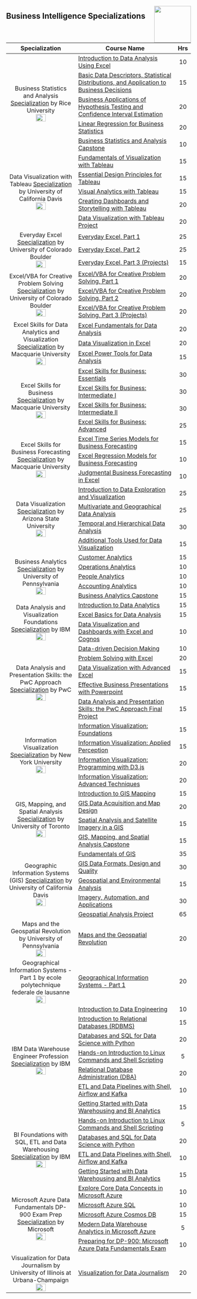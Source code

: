 <img align="right" width="100" src="https://github.com/cs-MohamedAyman/cs-MohamedAyman/blob/main/repos-logos/coursera.jpg"></img>

## Business Intelligence Specializations

<table>
    <thead>
        <tr>
            <th width="40%">Specialization</th>
            <th width="60%">Course Name</th>
            <th>Hrs</th>
        </tr>
    </thead>
    <tbody>
            <tr>
                <td rowspan=5 align=center>
Business Statistics and Analysis
<a href="https://www.coursera.org/specializations/business-statistics-analysis">Specialization</a> by Rice University<br>
<img src="https://github.com/cs-MohamedAyman/eLearning-Platforms/Coursera-Specializations/blob/master/org-logos/rice%20university.jpg" width="40%">
                </td>
                <td><a href="https://www.coursera.org/learn/excel-data-analysis">Introduction to Data Analysis Using Excel</a></td>
                <td align="center">10</td>
            </tr>
            <tr>
                <td><a href="https://www.coursera.org/learn/descriptive-statistics-statistical-distributions-business-application">Basic Data Descriptors, Statistical Distributions, and Application to Business Decisions</a></td>
                <td align="center">15</td>
            </tr>
            <tr>
                <td><a href="https://www.coursera.org/learn/hypothesis-testing-confidence-intervals">Business Applications of Hypothesis Testing and Confidence Interval Estimation</a></td>
                <td align="center">20</td>
            </tr>
            <tr>
                <td><a href="https://www.coursera.org/learn/linear-regression-business-statistics">Linear Regression for Business Statistics</a></td>
                <td align="center">20</td>
            </tr>
            <tr>
                <td><a href="https://www.coursera.org/learn/business-statistics-analysis-capstone">Business Statistics and Analysis Capstone</a></td>
                <td align="center">10</td>
            </tr>
            <tr>
                <td rowspan=5 align=center>
Data Visualization with Tableau
<a href="https://www.coursera.org/specializations/data-visualization">Specialization</a> by University of California Davis<br>
<img src="https://github.com/cs-MohamedAyman/eLearning-Platforms/Coursera-Specializations/blob/master/org-logos/university%20of%20california%20davis.jpg" width="40%">
                </td>
                <td><a href="https://www.coursera.org/learn/data-visualization-tableau">Fundamentals of Visualization with Tableau</a></td>
                <td align="center">15</td>
            </tr>
            <tr>
                <td><a href="https://www.coursera.org/learn/dataviz-design">Essential Design Principles for Tableau</a></td>
                <td align="center">15</td>
            </tr>
            <tr>
                <td><a href="https://www.coursera.org/learn/dataviz-visual-analytics">Visual Analytics with Tableau</a></td>
                <td align="center">15</td>
            </tr>
            <tr>
                <td><a href="https://www.coursera.org/learn/dataviz-dashboards">Creating Dashboards and Storytelling with Tableau</a></td>
                <td align="center">20</td>
            </tr>
            <tr>
                <td><a href="https://www.coursera.org/learn/dataviz-project">Data Visualization with Tableau Project</a></td>
                <td align="center">20</td>
            </tr>
            <tr>
                <td rowspan=3 align=center>
Everyday Excel
<a href="https://www.coursera.org/specializations/everyday-excel">Specialization</a> by University of Colorado Boulder<br>
<img src="https://github.com/cs-MohamedAyman/eLearning-Platforms/Coursera-Specializations/blob/master/org-logos/university%20of%20colorado%20boulder.jpg" width="40%">
                </td>
                <td><a href="https://www.coursera.org/learn/everyday-excel-part-1">Everyday Excel, Part 1</a></td>
                <td align="center">25</td>
            </tr>
            <tr>
                <td><a href="https://www.coursera.org/learn/everyday-excel-part-2">Everyday Excel, Part 2</a></td>
                <td align="center">25</td>
            </tr>
            <tr>
                <td><a href="https://www.coursera.org/learn/everyday-excel-projects">Everyday Excel, Part 3 (Projects)</a></td>
                <td align="center">15</td>
            </tr>
            <tr>
                <td rowspan=3 align=center>
Excel/VBA for Creative Problem Solving
<a href="https://www.coursera.org/specializations/excel-vba-creative-problem-solving">Specialization</a> by University of Colorado Boulder<br>
<img src="https://github.com/cs-MohamedAyman/eLearning-Platforms/Coursera-Specializations/blob/master/org-logos/university%20of%20colorado%20boulder.jpg" width="40%">
                </td>
                <td><a href="https://www.coursera.org/learn/excel-vba-for-creative-problem-solving-part-1">Excel/VBA for Creative Problem Solving, Part 1</a></td>
                <td align="center">20</td>
            </tr>
            <tr>
                <td><a href="https://www.coursera.org/learn/excel-vba-for-creative-problem-solving-part-2">Excel/VBA for Creative Problem Solving, Part 2</a></td>
                <td align="center">20</td>
            </tr>
            <tr>
                <td><a href="https://www.coursera.org/learn/excel-vba-for-creative-problem-solving-part-3-projects">Excel/VBA for Creative Problem Solving, Part 3 (Projects)</a></td>
                <td align="center">20</td>
            </tr>
            <tr>
                <td rowspan=3 align=center>
Excel Skills for Data Analytics and Visualization
<a href="https://www.coursera.org/specializations/excel-data-analytics-visualization">Specialization</a> by Macquarie University<br>
<img src="https://github.com/cs-MohamedAyman/eLearning-Platforms/Coursera-Specializations/blob/master/org-logos/macquarie%20university.jpg" width="40%">
                </td>
                <td><a href="https://www.coursera.org/learn/excel-data-analysis-fundamentals">Excel Fundamentals for Data Analysis</a></td>
                <td align="center">20</td>
            </tr>
            <tr>
                <td><a href="https://www.coursera.org/learn/excel-data-visualization">Data Visualization in Excel</a></td>
                <td align="center">20</td>
            </tr>
            <tr>
                <td><a href="https://www.coursera.org/learn/excel-power-tools">Excel Power Tools for Data Analysis</a></td>
                <td align="center">15</td>
            </tr>
            <tr>
                <td rowspan=4 align=center>
Excel Skills for Business
<a href="https://www.coursera.org/specializations/excel">Specialization</a> by Macquarie University<br>
<img src="https://github.com/cs-MohamedAyman/eLearning-Platforms/Coursera-Specializations/blob/master/org-logos/macquarie%20university.jpg" width="40%">
                </td>
                <td><a href="https://www.coursera.org/learn/excel-essentials">Excel Skills for Business: Essentials</a></td>
                <td align="center">30</td>
            </tr>
            <tr>
                <td><a href="https://www.coursera.org/learn/excel-intermediate-1">Excel Skills for Business: Intermediate I</a></td>
                <td align="center">30</td>
            </tr>
            <tr>
                <td><a href="https://www.coursera.org/learn/excel-intermediate-2">Excel Skills for Business: Intermediate II</a></td>
                <td align="center">30</td>
            </tr>
            <tr>
                <td><a href="https://www.coursera.org/learn/excel-advanced">Excel Skills for Business: Advanced</a></td>
                <td align="center">25</td>
            </tr>
            <tr>
                <td rowspan=3 align=center>
Excel Skills for Business Forecasting
<a href="https://www.coursera.org/specializations/excel-skills-for-business-forecasting">Specialization</a> by Macquarie University<br>
<img src="https://github.com/cs-MohamedAyman/eLearning-Platforms/Coursera-Specializations/blob/master/org-logos/macquarie%20university.jpg" width="40%">
                </td>
                <td><a href="https://www.coursera.org/learn/excel-business-forecasting-time-series">Excel Time Series Models for Business Forecasting</a></td>
                <td align="center">15</td>
            </tr>
            <tr>
                <td><a href="https://www.coursera.org/learn/excel-business-forecasting-regression">Excel Regression Models for Business Forecasting</a></td>
                <td align="center">10</td>
            </tr>
            <tr>
                <td><a href="https://www.coursera.org/learn/judgmental-business-forecasting-in-excel">Judgmental Business Forecasting in Excel</a></td>
                <td align="center">10</td>
            </tr>
            <tr>
                <td rowspan=4 align=center>
Data Visualization
<a href="https://www.coursera.org/specializations/datavisualization">Specialization</a> by Arizona State University<br>
<img src="https://github.com/cs-MohamedAyman/eLearning-Platforms/Coursera-Specializations/blob/master/org-logos/arizona%20state%20university.jpg" width="40%">
                </td>
                <td><a href="https://www.coursera.org/learn/intro-to-data-exploration">Introduction to Data Exploration and Visualization</a></td>
                <td align="center">25</td>
            </tr>
            <tr>
                <td><a href="https://www.coursera.org/learn/multivariate-geographical-analysis">Multivariate and Geographical Data Analysis</a></td>
                <td align="center">25</td>
            </tr>
            <tr>
                <td><a href="https://www.coursera.org/learn/temporal-and-hierarchical-analysis">Temporal and Hierarchical Data Analysis</a></td>
                <td align="center">30</td>
            </tr>
            <tr>
                <td><a href="https://www.coursera.org/learn/data-visualization-tools">Additional Tools Used for Data Visualization</a></td>
                <td align="center">15</td>
            </tr>
            <tr>
                <td rowspan=5 align=center>
Business Analytics
<a href="https://www.coursera.org/specializations/business-analytics">Specialization</a> by University of Pennsylvania<br>
<img src="https://github.com/cs-MohamedAyman/eLearning-Platforms/Coursera-Specializations/blob/master/org-logos/university%20of%20pennsylvania.jpg" width="40%">
                </td>
                <td><a href="https://www.coursera.org/learn/wharton-customer-analytics">Customer Analytics</a></td>
                <td align="center">15</td>
            </tr>
            <tr>
                <td><a href="https://www.coursera.org/learn/wharton-operations-analytics">Operations Analytics</a></td>
                <td align="center">10</td>
            </tr>
            <tr>
                <td><a href="https://www.coursera.org/learn/wharton-people-analytics">People Analytics</a></td>
                <td align="center">10</td>
            </tr>
            <tr>
                <td><a href="https://www.coursera.org/learn/accounting-analytics">Accounting Analytics</a></td>
                <td align="center">10</td>
            </tr>
            <tr>
                <td><a href="https://www.coursera.org/learn/wharton-capstone-analytics">Business Analytics Capstone</a></td>
                <td align="center">15</td>
            </tr>
            <tr>
                <td rowspan=3 align=center>
Data Analysis and Visualization Foundations
<a href="https://www.coursera.org/specializations/data-analysis-visualization-foundations">Specialization</a> by IBM<br>
<img src="https://github.com/cs-MohamedAyman/eLearning-Platforms/Coursera-Specializations/blob/master/org-logos/ibm.jpg" width="40%">
                </td>
                <td><a href="https://www.coursera.org/learn/introduction-to-data-analytics">Introduction to Data Analytics</a></td>
                <td align="center">15</td>
            </tr>
            <tr>
                <td><a href="https://www.coursera.org/learn/excel-basics-data-analysis-ibm">Excel Basics for Data Analysis</a></td>
                <td align="center">15</td>
            </tr>
            <tr>
                <td><a href="https://www.coursera.org/learn/data-visualization-dashboards-excel-cognos">Data Visualization and Dashboards with Excel and Cognos</a></td>
                <td align="center">10</td>
            </tr>
            <tr>
                <td rowspan=5 align=center>
Data Analysis and Presentation Skills: the PwC Approach
<a href="https://www.coursera.org/specializations/pwc-analytics">Specialization</a> by PwC<br>
<img src="https://github.com/cs-MohamedAyman/eLearning-Platforms/Coursera-Specializations/blob/master/org-logos/pwc.jpg" width="40%">
                </td>
                <td><a href="https://www.coursera.org/learn/decision-making">Data-driven Decision Making</a></td>
                <td align="center">10</td>
            </tr>
            <tr>
                <td><a href="https://www.coursera.org/learn/excel-analysis">Problem Solving with Excel</a></td>
                <td align="center">20</td>
            </tr>
            <tr>
                <td><a href="https://www.coursera.org/learn/advanced-excel">Data Visualization with Advanced Excel</a></td>
                <td align="center">15</td>
            </tr>
            <tr>
                <td><a href="https://www.coursera.org/learn/powerpoint-presentations">Effective Business Presentations with Powerpoint</a></td>
                <td align="center">15</td>
            </tr>
            <tr>
                <td><a href="https://www.coursera.org/learn/data-analysis-project-pwc">Data Analysis and Presentation Skills: the PwC Approach Final Project</a></td>
                <td align="center">15</td>
            </tr>
            <tr>
                <td rowspan=4 align=center>
Information Visualization
<a href="https://www.coursera.org/specializations/information-visualization">Specialization</a> by New York University<br>
<img src="https://github.com/cs-MohamedAyman/eLearning-Platforms/Coursera-Specializations/blob/master/org-logos/new%20york%20university.jpg" width="40%">
                </td>
                <td><a href="https://www.coursera.org/learn/information-visualization-fundamentals">Information Visualization: Foundations</a></td>
                <td align="center">15</td>
            </tr>
            <tr>
                <td><a href="https://www.coursera.org/learn/information-visualization-applied-perception">Information Visualization: Applied Perception</a></td>
                <td align="center">15</td>
            </tr>
            <tr>
                <td><a href="https://www.coursera.org/learn/information-visualization-programming-d3js">Information Visualization: Programming with D3.js</a></td>
                <td align="center">20</td>
            </tr>
            <tr>
                <td><a href="https://www.coursera.org/learn/information-visualization-advanced-techniques">Information Visualization: Advanced Techniques</a></td>
                <td align="center">20</td>
            </tr>
            <tr>
                <td rowspan=4 align=center>
GIS, Mapping, and Spatial Analysis
<a href="https://www.coursera.org/specializations/gis-mapping-spatial-analysis">Specialization</a> by University of Toronto<br>
<img src="https://github.com/cs-MohamedAyman/eLearning-Platforms/Coursera-Specializations/blob/master/org-logos/university%20of%20toronto.jpg" width="40%">
                </td>
                <td><a href="https://www.coursera.org/learn/introduction-gis-mapping">Introduction to GIS Mapping</a></td>
                <td align="center">15</td>
            </tr>
            <tr>
                <td><a href="https://www.coursera.org/learn/gis-data-acquisition-map-design">GIS Data Acquisition and Map Design</a></td>
                <td align="center">20</td>
            </tr>
            <tr>
                <td><a href="https://www.coursera.org/learn/spatial-analysis-satellite-imagery-in-a-gis">Spatial Analysis and Satellite Imagery in a GIS</a></td>
                <td align="center">15</td>
            </tr>
            <tr>
                <td><a href="https://www.coursera.org/learn/gis-mapping-spatial-analysis-capstone">GIS, Mapping, and Spatial Analysis Capstone</a></td>
                <td align="center">15</td>
            </tr>
            <tr>
                <td rowspan=5 align=center>
Geographic Information Systems (GIS)
<a href="https://www.coursera.org/specializations/gis">Specialization</a> by University of California Davis<br>
<img src="https://github.com/cs-MohamedAyman/eLearning-Platforms/Coursera-Specializations/blob/master/org-logos/university%20of%20california%20davis.jpg" width="40%">
                </td>
                <td><a href="https://www.coursera.org/learn/gis">Fundamentals of GIS</a></td>
                <td align="center">35</td>
            </tr>
            <tr>
                <td><a href="https://www.coursera.org/learn/gis-data">GIS Data Formats, Design and Quality</a></td>
                <td align="center">30</td>
            </tr>
            <tr>
                <td><a href="https://www.coursera.org/learn/spatial-analysis">Geospatial and Environmental Analysis</a></td>
                <td align="center">15</td>
            </tr>
            <tr>
                <td><a href="https://www.coursera.org/learn/gis-applications">Imagery, Automation, and Applications</a></td>
                <td align="center">30</td>
            </tr>
            <tr>
                <td><a href="https://www.coursera.org/learn/gis-capstone">Geospatial Analysis Project</a></td>
                <td align="center">65</td>
            </tr>
            <tr>
                <td rowspan=1 align=center>
Maps and the Geospatial Revolution by University of Pennsylvania<br>
<img src="https://github.com/cs-MohamedAyman/eLearning-Platforms/Coursera-Specializations/blob/master/org-logos/university%20of%20pennsylvania.jpg" width="40%">
                </td>
                <td><a href="https://www.coursera.org/learn/geospatial">Maps and the Geospatial Revolution</a></td>
                <td align="center">20</td>
            </tr>
            <tr>
                <td rowspan=1 align=center>
Geographical Information Systems - Part 1 by ecole polytechnique federale de lausanne<br>
<img src="https://github.com/cs-MohamedAyman/eLearning-Platforms/Coursera-Specializations/blob/master/org-logos/ecole%20polytechnique%20federale%20de%20lausanne.jpg" width="40%">
                </td>
                <td><a href="https://www.coursera.org/learn/gis-1">Geographical Information Systems - Part 1</a></td>
                <td align="center">20</td>
            </tr>
            <tr>
                <td rowspan=7 align=center>
IBM Data Warehouse Engineer Profession
<a href="https://www.coursera.org/professional-certificates/data-warehouse-engineering">Specialization</a> by IBM<br>
<img src="https://github.com/cs-MohamedAyman/eLearning-Platforms/Coursera-Specializations/blob/master/org-logos/ibm.jpg" width="40%">
                </td>
                <td><a href="https://www.coursera.org/learn/introduction-to-data-engineering">Introduction to Data Engineering</a></td>
                <td align="center">10</td>
            </tr>
            <tr>
                <td><a href="https://www.coursera.org/learn/introduction-to-relational-databases">Introduction to Relational Databases (RDBMS)</a></td>
                <td align="center">15</td>
            </tr>
            <tr>
                <td><a href="https://www.coursera.org/learn/sql-data-science">Databases and SQL for Data Science with Python</a></td>
                <td align="center">20</td>
            </tr>
            <tr>
                <td><a href="https://www.coursera.org/learn/hands-on-introduction-to-linux-commands-and-shell-scripting">Hands-on Introduction to Linux Commands and Shell Scripting</a></td>
                <td align="center">5</td>
            </tr>
            <tr>
                <td><a href="https://www.coursera.org/learn/relational-database-administration">Relational Database Administration (DBA)</a></td>
                <td align="center">20</td>
            </tr>
            <tr>
                <td><a href="https://www.coursera.org/learn/etl-and-data-pipelines-shell-airflow-kafka">ETL and Data Pipelines with Shell, Airflow and Kafka</a></td>
                <td align="center">10</td>
            </tr>
            <tr>
                <td><a href="https://www.coursera.org/learn/getting-started-with-data-warehousing-and-bi-analytics">Getting Started with Data Warehousing and BI Analytics</a></td>
                <td align="center">15</td>
            </tr>
            <tr>
                <td rowspan=4 align=center>
BI Foundations with SQL, ETL and Data Warehousing
<a href="https://www.coursera.org/specializations/bi-foundations-sql-etl-data-warehouse">Specialization</a> by IBM<br>
<img src="https://github.com/cs-MohamedAyman/eLearning-Platforms/Coursera-Specializations/blob/master/org-logos/ibm.jpg" width="40%">
                </td>
                <td><a href="https://www.coursera.org/learn/hands-on-introduction-to-linux-commands-and-shell-scripting">Hands-on Introduction to Linux Commands and Shell Scripting</a></td>
                <td align="center">5</td>
            </tr>
            <tr>
                <td><a href="https://www.coursera.org/learn/sql-data-science">Databases and SQL for Data Science with Python</a></td>
                <td align="center">20</td>
            </tr>
            <tr>
                <td><a href="https://www.coursera.org/learn/etl-and-data-pipelines-shell-airflow-kafka">ETL and Data Pipelines with Shell, Airflow and Kafka</a></td>
                <td align="center">10</td>
            </tr>
            <tr>
                <td><a href="https://www.coursera.org/learn/getting-started-with-data-warehousing-and-bi-analytics">Getting Started with Data Warehousing and BI Analytics</a></td>
                <td align="center">15</td>
            </tr>
            <tr>
                <td rowspan=5 align=center>
Microsoft Azure Data Fundamentals DP-900 Exam Prep
<a href="https://www.coursera.org/specializations/microsoft-azure-dp-900-data-fundamentals">Specialization</a> by Microsoft<br>
<img src="https://github.com/cs-MohamedAyman/eLearning-Platforms/Coursera-Specializations/blob/master/org-logos/microsoft.jpg" width="40%">
                </td>
                <td><a href="https://www.coursera.org/learn/explore-core-data-concepts-microsoft-azure">Explore Core Data Concepts in Microsoft Azure</a></td>
                <td align="center">10</td>
            </tr>
            <tr>
                <td><a href="https://www.coursera.org/learn/microsoft-azure-sql">Microsoft Azure SQL</a></td>
                <td align="center">10</td>
            </tr>
            <tr>
                <td><a href="https://www.coursera.org/learn/microsoft-azure-cosmos-db">Microsoft Azure Cosmos DB</a></td>
                <td align="center">15</td>
            </tr>
            <tr>
                <td><a href="https://www.coursera.org/learn/data-warehouse-analytics-microsoft-azure">Modern Data Warehouse Analytics in Microsoft Azure</a></td>
                <td align="center">5</td>
            </tr>
            <tr>
                <td><a href="https://www.coursera.org/learn/microsoft-dp-900-exam-prep">Preparing for DP-900: Microsoft Azure Data Fundamentals Exam</a></td>
                <td align="center">10</td>
            </tr>
            <tr>
                <td rowspan=1 align=center>
Visualization for Data Journalism by University of Illinois at Urbana-Champaign<br>
<img src="https://github.com/cs-MohamedAyman/eLearning-Platforms/Coursera-Specializations/blob/master/org-logos/university%20of%20illinois%20at%20urbana-champaign.jpg" width="40%">
                </td>
                <td><a href="https://www.coursera.org/learn/visualization-for-data-journalism">Visualization for Data Journalism</a></td>
                <td align="center">20</td>
            </tr>
    </tbody>
</table>
